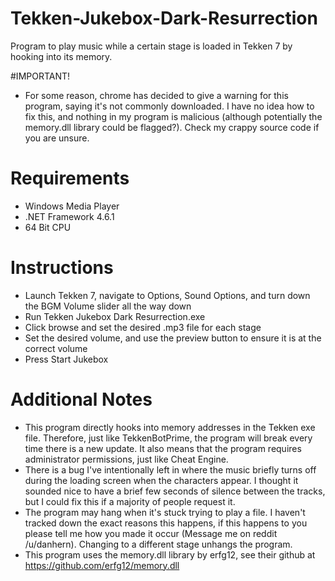 # Tekken-Jukebox-Dark-Resurrection
Program to play music while a certain stage is loaded in Tekken 7 by hooking into its memory.

#IMPORTANT! 
* For some reason, chrome has decided to give a warning for this program, saying it's not commonly downloaded. I have no idea how to fix this, and nothing in my program is malicious (although potentially the memory.dll library could be flagged?). Check my crappy source code if you are unsure.



# Requirements
* Windows Media Player
* .NET Framework 4.6.1
* 64 Bit CPU

# Instructions
* Launch Tekken 7, navigate to Options, Sound Options, and turn down the BGM Volume slider all the way down
* Run Tekken Jukebox Dark Resurrection.exe
* Click browse and set the desired .mp3 file for each stage
* Set the desired volume, and use the preview button to ensure it is at the correct volume
* Press Start Jukebox

# Additional Notes 
* This program directly hooks into memory addresses in the Tekken exe file. Therefore, just like TekkenBotPrime, the program will break every time there is a new update. It also means that the program requires administrator permissions, just like Cheat Engine.
* There is a bug I've intentionally left in where the music briefly turns off during the loading screen when the characters appear. I thought it sounded nice to have a brief few seconds of silence between the tracks, but I could fix this if a majority of people request it.
* The program may hang when it's stuck trying to play a file. I haven't tracked down the exact reasons this happens, if this happens to you please tell me how you made it occur (Message me on reddit /u/danhern). Changing to a different stage unhangs the program.
* This program uses the memory.dll library by erfg12, see their github at https://github.com/erfg12/memory.dll 

